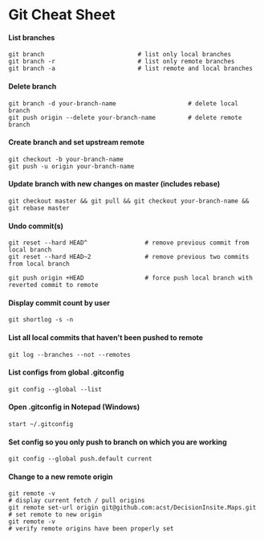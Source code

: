 # Git Cheat Sheet

#### List branches

```
git branch                          # list only local branches
git branch -r                       # list only remote branches
git branch -a                       # list remote and local branches
```

#### Delete branch

```
git branch -d your-branch-name                    # delete local branch
git push origin --delete your-branch-name         # delete remote branch
```

#### Create branch and set upstream remote

```
git checkout -b your-branch-name
git push -u origin your-branch-name
```

#### Update branch with new changes on master (includes rebase)

```
git checkout master && git pull && git checkout your-branch-name && git rebase master
```

#### Undo commit(s)

```
git reset --hard HEAD^                # remove previous commit from local branch
git reset --hard HEAD~2               # remove previous two commits from local branch

git push origin +HEAD                 # force push local branch with reverted commit to remote
```

#### Display commit count by user

```
git shortlog -s -n
```

#### List all local commits that haven't been pushed to remote

```
git log --branches --not --remotes
```

#### List configs from global .gitconfig

```
git config --global --list
```

#### Open .gitconfig in Notepad (Windows)

```
start ~/.gitconfig
```

#### Set config so you only push to branch on which you are working

```
git config --global push.default current
```

#### Change to a new remote origin

```
git remote -v                                                                       # display current fetch / pull origins
git remote set-url origin git@github.com:acst/DecisionInsite.Maps.git               # set remote to new origin
git remote -v                                                                       # verify remote origins have been properly set
```





